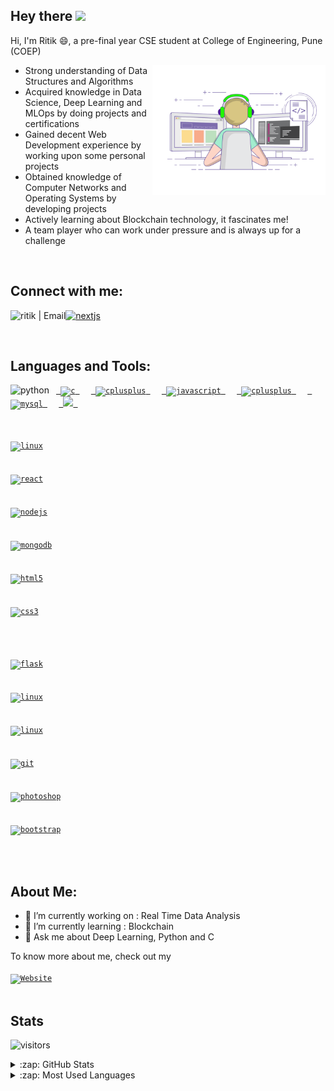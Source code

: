 <h2>Hey there <img src="https://raw.githubusercontent.com/MartinHeinz/MartinHeinz/master/wave.gif" width=30px></h2>

<!--
**ritiknaik/ritiknaik** is a ✨ _special_ ✨ repository because its `README.md` (this file) appears on your GitHub profile.

Here are some ideas to get you started:

- 🔭 I’m currently working on ...
- 🌱 I’m currently learning ...
- 👯 I’m looking to collaborate on ...
- 🤔 I’m looking for help with ...
- 💬 Ask me about ...
- 📫 How to reach me: ...
- 😄 Pronouns: ...
- ⚡ Fun fact: ...
-->
Hi, I'm Ritik 😄, a pre-final year CSE student at College of Engineering, Pune (COEP)


<img src="https://github.com/TanmayNikam/TanmayNikam/blob/main/images/dev3.gif" align ="right" width="55%">
<ul align="left">
    <li>Strong understanding of Data Structures and Algorithms</li> 
    <li>Acquired knowledge in Data Science, Deep Learning and MLOps by doing projects and certifications </li> 
    <li>Gained decent Web Development experience by working upon some personal projects</li>
    <li>Obtained knowledge of Computer Networks and Operating Systems by developing projects</li>
    <li>Actively learning about Blockchain technology, it fascinates me!</li>
    <li>A team player who can work under pressure and is always up for a challenge</li>
</ul> 

<br>

## Connect with me:
<p align="left" > 
<a href="https://www.linkedin.com/in/ritik-naik-a207551b2/" target="_blank" rel="noreferrer"  > <img src="https://img.shields.io/badge/LinkedIn-0077B5?style=for-the-badge&logo=linkedin&logoColor=white" alt="nextjs" height="30" style="margin-right: 200px;"/> </a>
<a target="_blank" href="mailto:ritiknaik23@gmail.com"><img align="left" alt="ritik | Email"  height="30" src="https://img.shields.io/badge/-Gmail-D14836?style=for-the-badge&logo=Gmail&logoColor=white" /></a>
</p>
</br>

## Languages and Tools: ##  

<p align="left>
<code> <a href="https://www.python.org" target="_blank" rel="noreferrer" > <img src="https://img.shields.io/badge/Python-FFD43B?style=for-the-badge&logo=python&logoColor=blue" alt="python"  /> </a> </code>
<code> <a href="https://www.cprogramming.com/" target="_blank" rel="noreferrer" > <img src="https://img.shields.io/badge/C-00599C?style=for-the-badge&logo=c&logoColor=white" alt="c" /> </a> </code> 
<code> <a href="https://www.w3schools.com/cpp/" target="_blank" rel="noreferrer" > <img src="https://img.shields.io/badge/C%2B%2B-4C038C?style=for-the-badge&logo=c%2B%2B&logoColor=white" alt="cplusplus" /> </a> </code>
<code> <a href="https://developer.mozilla.org/en-US/docs/Web/JavaScript" target="_blank" rel="noreferrer" > <img src="https://img.shields.io/badge/JavaScript-00146E?style=for-the-badge&logo=javascript" alt="javascript" /> </a> </code>
<code> <a href="https://soliditylang.org/" target="_blank" rel="noreferrer" > <img src="https://img.shields.io/badge/Solidity-e6e6e6?style=for-the-badge&logo=solidity&logoColor=black" alt="cplusplus" /> </a> </code>
<code> <a href="https://www.mysql.com/" target="_blank" rel="noreferrer" > <img src="https://img.shields.io/badge/MySQL-005C84?style=for-the-badge&logo=mysql&logoColor=white" alt="mysql" /> </a> </code>
<code> <a href="https://www.qt.io/" target="_blank" rel="noreferrer" > <img src="https://img.shields.io/badge/Qt-41CD52?style=for-the-badge&logo=qt&logoColor=white" /> </a> </code>

<code> <a href="https://www.tensorflow.org/" target="_blank" rel="noreferrer" > <img src="https://img.shields.io/badge/TensorFlow-FF6F00?style=for-the-badge&logo=TensorFlow&logoColor=white" alt="linux" /> </a> </code> 
<code> <a href="https://reactjs.org/" target="_blank" rel="noreferrer" > <img src="https://img.shields.io/badge/React-20232A?style=for-the-badge&logo=react&logoColor=61DAFB" alt="react" /> </a> </code> 
<code> <a href="https://nodejs.org" target="_blank" rel="noreferrer" > <img src="https://img.shields.io/badge/Node.js-339933?style=for-the-badge&logo=nodedotjs&logoColor=white" alt="nodejs" /> </a> </code>
<code> <a href="https://www.mongodb.com/" target="_blank" rel="noreferrer" > <img src="https://img.shields.io/badge/MongoDB-3ECC06?style=for-the-badge&logo=mongodb&logoColor=black" alt="mongodb" /> </a> </code> 
<code> <a href="https://www.w3.org/html/" target="_blank" rel="noreferrer" > <img src="https://img.shields.io/badge/HTML5-E34F26?style=for-the-badge&logo=html5&logoColor=white" alt="html5"/> </a> </code>
<code> <a href="https://www.w3schools.com/css/" target="_blank" rel="noreferrer" > <img src="https://img.shields.io/badge/CSS3-1572B6?style=for-the-badge&logo=css3&logoColor=white" alt="css3" /> </a> </code>

<code> <a href="https://flask.palletsprojects.com/en/2.1.x/" target="_blank" rel="noreferrer" > <img src="https://img.shields.io/badge/Flask-000000?style=for-the-badge&logo=flask&logoColor=white" alt="flask"/> </a> </code>
<code> <a href="https://cloud.google.com" target="_blank" rel="noreferrer" > <img src="https://img.shields.io/badge/Google_Cloud-4285F4?style=for-the-badge&logo=google-cloud&logoColor=yellow" alt="linux" height="30"/> </a> </code>
<code> <a href="https://www.linux.org/" target="_blank" rel="noreferrer" > <img src="https://img.shields.io/badge/Linux-FCC624?style=for-the-badge&logo=linux&logoColor=black" alt="linux" /> </a> </code>
<code> <a href="https://git-scm.com/" target="_blank" rel="noreferrer" > <img src="https://img.shields.io/badge/GIT-E44C30?style=for-the-badge&logo=git&logoColor=white" alt="git" /> </a> </code> 
<code> <a href="https://www.adobe.com/in/products/photoshop.html" target="_blank" rel="noreferrer" > <img src="https://img.shields.io/badge/Photoshop-31A8FF?style=for-the-badge&logo=Adobe%20Photoshop&logoColor=black" alt="photoshop" /> </a> </code>
<code> <a href="https://getbootstrap.com" target="_blank" rel="noreferrer" > <img src="https://img.shields.io/badge/Bootstrap-563D7C?style=for-the-badge&logo=bootstrap&logoColor=white" alt="bootstrap" /> </a> </code>

<!-- <code> <a href="https://expressjs.com" target="_blank" rel="noreferrer" > <img src="https://img.shields.io/badge/Express.js-000000?style=for-the-badge&logo=express&logoColor=white" alt="express" /> </a> </code> -->
<!-- <code> <a href="https://pandas.pydata.org/" target="_blank" rel="noreferrer" > <img src="https://img.shields.io/badge/Pandas-2C2D72?style=for-the-badge&logo=pandas&logoColor=white" alt="pandas" /> </a> </code> -->
</p>
   
</br>

## About Me:
- 🔭 I’m currently working on : Real Time Data Analysis
- 🌱 I’m currently learning : Blockchain
- 💬 Ask me about Deep Learning, Python and C

To know more about me, check out my 
<code> <a href="https://61fbde32f41871a4ca572c45--portfolio-of-ritiknaik.netlify.app/" target="_blank" rel="noreferrer" > <img src="https://img.shields.io/badge/website-150469?style=plastic" alt="Website" height="20"/> </a> </code>


## Stats

![visitors](https://visitor-badge.laobi.icu/badge?page_id=ritiknaik.ritiknaik)
<!-- ![Anurag's GitHub stats](https://github-readme-stats.vercel.app/api?username=anuraghazra&show_icons=true&theme=radical) -->
<details>
  <summary>:zap: GitHub Stats</summary>

  <img align="left" alt="Ritik's GitHub Stats" src="https://github-readme-stats.vercel.app/api?username=ritiknaik&show_icons=true&theme=radical" />

</details>

<details>
  <summary>:zap: Most Used Languages</summary>

<img align="left" alt="Ritik's GitHub Top Languages" src="https://github-readme-stats.vercel.app/api/top-langs/?username=ritiknaik&layout=compact&theme=radical" />

</details>


    
